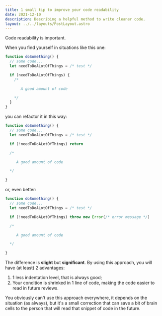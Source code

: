 ```yaml
---
title: 1 small tip to improve your code readability
date: 2021-12-10
description: Describing a helpful method to write cleaner code.
layout: ../../layouts/PostLayout.astro
---
```


<!-- ([Kevin Du](https://www.pexels.com/it-it/@kevin-ku-92347) photo on [Pexels](https://www.pexels.com/)) -->

Code readability is important.

When you find yourself in situations like this one:

```javascript
function doSomething() {
  // some code...
  let needToDoALotOfThings = /* test */

  if (needToDoALotOfThings) {
    /*

       A good amount of code

    */
  }
}
```

you can refactor it in this way:

```javascript
function doSomething() {
  // some code...
  let needToDoALotOfThings = /* test */

  if (!needToDoALotOfThings) return

  /*

     A good amount of code

  */

}
```

or, even better:

```javascript
function doSomething() {
  // some code...
  let needToDoALotOfThings = /* test */

  if (!needToDoALotOfThings) throw new Error(/* error message */)

  /*

     A good amount of code

  */

}
```

The difference is **slight** but **significant**. By using this approach, you will have (at least) 2 advantages:

1. 1 less indentation level, that is always good;
2. Your condition is shrinked in 1 line of code, making the code easier to read in future reviews.

You obviously can't use this approach everywhere, it depends on the situation (as always), but it's a small correction that can save a bit of brain cells to the person that will read that snippet of code in the future.
